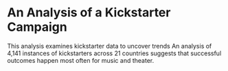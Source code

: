 # An Analysis of a Kickstarter Campaign
This analysis examines kickstarter data to uncover trends
An analysis of 4,141 instances of kickstarters across 21 countries suggests that successful outcomes happen most often for  music and theater.
